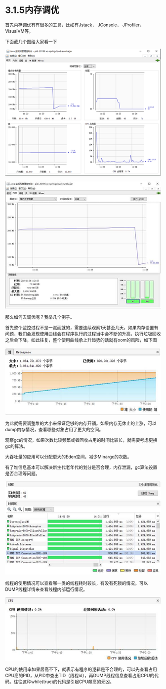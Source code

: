 <h1>3.1.5内存调优</h1>

首先内存调优有有很多的工具，比如有Jstack， JConsole， JProfiler， VisualVM等。

  下面截几个图给大家看一下

![img](../../img/clip_image011.jpg)



  ![img](../../img/clip_image012.jpg)

  那么如何去调优呢？我举几个例子。

首先整个监控过程不是一蹴而就的，需要连续观察1天甚至几天，如果内存设置有问题，我们会发现使用曲线会在程序执行的过程当中会不断的升高，执行垃圾回收之后会下降，如此往复，整个使用曲线承上升趋势的话就有oom的风险，如下图

  ![img](../../img/clip_image013.jpg)

  为此就需要调整堆的大小来保证足够的内存开销。如果内存无休止的上涨，可以dump内存情况，查看哪些对象占用了更大的空间。

  观察gc的情况，如果次数比较频繁或者回收占用的时间比较长，就需要考虑更换gc的算法。

  大吞吐量的应用可以分配更大的Eden空间，减少Minargc的次数。

  有了堆信息基本可以解决新生代老年代的划分是否合理，内存泄漏，gc算法设置是否合理等问题。

![img](../../img/clip_image014.jpg)

  线程的使用情况可以查看哪一类的线程耗时较长，有没有死锁的情况。可以DUMP线程详情来查看线程内部运行情况。

![img](../../img/clip_image015.jpg)

  CPU的使用率如果居高不下，就表示有程序的逻辑是不合理的，可以先查看占用CPU高的PID，从PID中查出TID（线程id），再DUMP线程信息查看占用CPU的代码。往往这种while(true)的代码是引起CPU飙高的元凶。